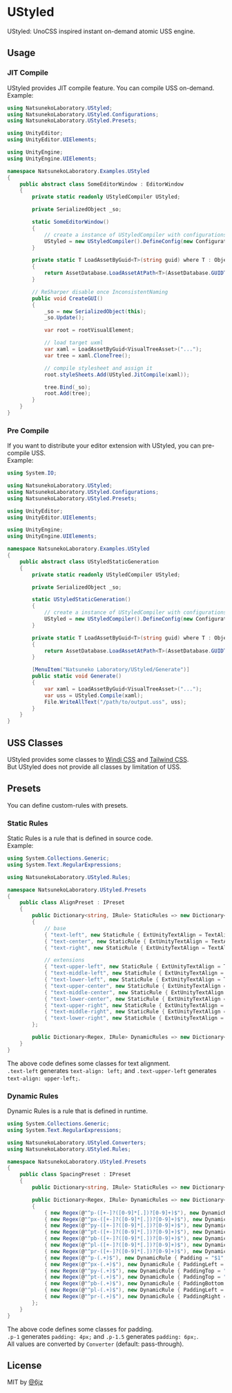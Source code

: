 # UStyled

UStyled: UnoCSS inspired instant on-demand atomic USS engine.

## Usage

### JIT Compile

UStyled provides JIT compile feature. You can compile USS on-demand.
Example:

```csharp
using NatsunekoLaboratory.UStyled;
using NatsunekoLaboratory.UStyled.Configurations;
using NatsunekoLaboratory.UStyled.Presets;

using UnityEditor;
using UnityEditor.UIElements;

using UnityEngine;
using UnityEngine.UIElements;

namespace NatsunekoLaboratory.Examples.UStyled
{
    public abstract class SomeEditorWindow : EditorWindow
    {
        private static readonly UStyledCompiler UStyled;

        private SerializedObject _so;

        static SomeEditorWindow()
        {
            // create a instance of UStyledCompiler with configurations
            UStyled = new UStyledCompiler().DefineConfig(new ConfigurationProvider { Presets = { new PrimitivePreset() } });
        }

        private static T LoadAssetByGuid<T>(string guid) where T : Object
        {
            return AssetDatabase.LoadAssetAtPath<T>(AssetDatabase.GUIDToAssetPath(guid));
        }

        // ReSharper disable once InconsistentNaming
        public void CreateGUI()
        {
            _so = new SerializedObject(this);
            _so.Update();

            var root = rootVisualElement;

            // load target uxml
            var xaml = LoadAssetByGuid<VisualTreeAsset>("...");
            var tree = xaml.CloneTree();

            // compile stylesheet and assign it
            root.styleSheets.Add(UStyled.JitCompile(xaml));

            tree.Bind(_so);
            root.Add(tree);
        }
    }
}
```

### Pre Compile

If you want to distribute your editor extension with UStyled, you can pre-compile USS.  
Example:

```csharp
using System.IO;

using NatsunekoLaboratory.UStyled;
using NatsunekoLaboratory.UStyled.Configurations;
using NatsunekoLaboratory.UStyled.Presets;

using UnityEditor;
using UnityEditor.UIElements;

using UnityEngine;
using UnityEngine.UIElements;

namespace NatsunekoLaboratory.Examples.UStyled
{
    public abstract class UStyledStaticGeneration
    {
        private static readonly UStyledCompiler UStyled;

        private SerializedObject _so;

        static UStyledStaticGeneration()
        {
            // create a instance of UStyledCompiler with configurations
            UStyled = new UStyledCompiler().DefineConfig(new ConfigurationProvider { Presets = { new PrimitivePreset() } });
        }

        private static T LoadAssetByGuid<T>(string guid) where T : Object
        {
            return AssetDatabase.LoadAssetAtPath<T>(AssetDatabase.GUIDToAssetPath(guid));
        }

        [MenuItem("Natsuneko Laboratory/UStyled/Generate")]
        public static void Generate()
        {
            var xaml = LoadAssetByGuid<VisualTreeAsset>("...");
            var uss = UStyled.Compile(xaml);
            File.WriteAllText("/path/to/output.uss", uss);
        }
    }
}
```

## USS Classes

UStyled provides some classes to [Windi CSS](https://windicss.org/) and [Tailwind CSS](https://tailwindcss.com/).  
But UStyled does not provide all classes by limitation of USS.

## Presets

You can define custom-rules with presets.

### Static Rules

Static Rules is a rule that is defined in source code.  
Example:

```csharp
using System.Collections.Generic;
using System.Text.RegularExpressions;

using NatsunekoLaboratory.UStyled.Rules;

namespace NatsunekoLaboratory.UStyled.Presets
{
    public class AlignPreset : IPreset
    {
        public Dictionary<string, IRule> StaticRules => new Dictionary<string, IRule>
        {
            // base
            { "text-left", new StaticRule { ExtUnityTextAlign = TextAlign.MiddleLeft } },
            { "text-center", new StaticRule { ExtUnityTextAlign = TextAlign.MiddleCenter } },
            { "text-right", new StaticRule { ExtUnityTextAlign = TextAlign.MiddleRight } },

            // extensions
            { "text-upper-left", new StaticRule { ExtUnityTextAlign = TextAlign.UpperLeft } },
            { "text-middle-left", new StaticRule { ExtUnityTextAlign = TextAlign.MiddleLeft } },
            { "text-lower-left", new StaticRule { ExtUnityTextAlign = TextAlign.LowerLeft } },
            { "text-upper-center", new StaticRule { ExtUnityTextAlign = TextAlign.UpperCenter } },
            { "text-middle-center", new StaticRule { ExtUnityTextAlign = TextAlign.MiddleCenter } },
            { "text-lower-center", new StaticRule { ExtUnityTextAlign = TextAlign.LowerCenter } },
            { "text-upper-right", new StaticRule { ExtUnityTextAlign = TextAlign.UpperRight } },
            { "text-middle-right", new StaticRule { ExtUnityTextAlign = TextAlign.MiddleRight } },
            { "text-lower-right", new StaticRule { ExtUnityTextAlign = TextAlign.LowerRight } }
        };

        public Dictionary<Regex, IRule> DynamicRules => new Dictionary<Regex, IRule>();
    }
}
```

The above code defines some classes for text alignment.  
`.text-left` generates `text-align: left;` and `.text-upper-left` generates `text-align: upper-left;`.

### Dynamic Rules

Dynamic Rules is a rule that is defined in runtime.

```csharp
using System.Collections.Generic;
using System.Text.RegularExpressions;

using NatsunekoLaboratory.UStyled.Converters;
using NatsunekoLaboratory.UStyled.Rules;

namespace NatsunekoLaboratory.UStyled.Presets
{
    public class SpacingPreset : IPreset
    {
        public Dictionary<string, IRule> StaticRules => new Dictionary<string, IRule>(); // EMPTY

        public Dictionary<Regex, IRule> DynamicRules => new Dictionary<Regex, IRule>
        {
            { new Regex(@"^p-([+-]?([0-9]*[.])?[0-9]+)$"), new DynamicRule { Padding = "$1", Converter = new UnitConverter() } },
            { new Regex(@"^px-([+-]?([0-9]*[.])?[0-9]+)$"), new DynamicRule { PaddingLeft = "$1", PaddingRight = "$1", Converter = new UnitConverter() } },
            { new Regex(@"^py-([+-]?([0-9]*[.])?[0-9]+)$"), new DynamicRule { PaddingTop = "$1", PaddingBottom = "$1", Converter = new UnitConverter() } },
            { new Regex(@"^pt-([+-]?([0-9]*[.])?[0-9]+)$"), new DynamicRule { PaddingTop = "$1", Converter = new UnitConverter() } },
            { new Regex(@"^pb-([+-]?([0-9]*[.])?[0-9]+)$"), new DynamicRule { PaddingBottom = "$1", Converter = new UnitConverter() } },
            { new Regex(@"^pl-([+-]?([0-9]*[.])?[0-9]+)$"), new DynamicRule { PaddingLeft = "$1", Converter = new UnitConverter() } },
            { new Regex(@"^pr-([+-]?([0-9]*[.])?[0-9]+)$"), new DynamicRule { PaddingRight = "$1", Converter = new UnitConverter() } },
            { new Regex(@"^p-(.+)$"), new DynamicRule { Padding = "$1", Converter = new UnitConverter() } },
            { new Regex(@"^px-(.+)$"), new DynamicRule { PaddingLeft = "$1", PaddingRight = "$1", Converter = new UnitConverter() } },
            { new Regex(@"^py-(.+)$"), new DynamicRule { PaddingTop = "$1", PaddingBottom = "$1", Converter = new UnitConverter() } },
            { new Regex(@"^pt-(.+)$"), new DynamicRule { PaddingTop = "$1", Converter = new UnitConverter() } },
            { new Regex(@"^pb-(.+)$"), new DynamicRule { PaddingBottom = "$1", Converter = new UnitConverter() } },
            { new Regex(@"^pl-(.+)$"), new DynamicRule { PaddingLeft = "$1", Converter = new UnitConverter() } },
            { new Regex(@"^pr-(.+)$"), new DynamicRule { PaddingRight = "$1", Converter = new UnitConverter() } }
        };
    }
}
```

The above code defines some classes for padding.  
`.p-1` generates `padding: 4px;` and `.p-1.5` generates `padding: 6px;`.  
All values are converted by `Converter` (default: pass-through).

## License

MIT by [@6jz](https://twitter.com/6jz)
